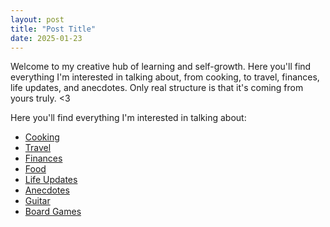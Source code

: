 ```yaml
---
layout: post
title: "Post Title"
date: 2025-01-23
---
```


Welcome to my creative hub of learning and self-growth. Here you'll find everything I'm interested in talking about, from 
cooking, to travel, finances, life updates, and anecdotes. Only real structure is that it's coming from yours truly. <3 

Here you'll find everything I'm interested in talking about:
- [Cooking](#)
- [Travel](#)
- [Finances](#)
- [Food](#)
- [Life Updates](#)
- [Anecdotes](#)
- [Guitar](#)
- [Board Games](#)


